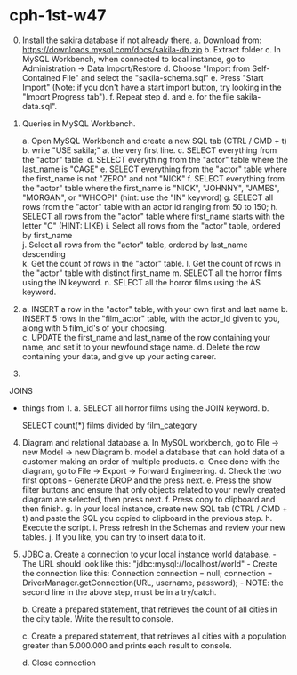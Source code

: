 # cph-1st-w47



0. Install the sakira database if not already there. 
	a. Download from: https://downloads.mysql.com/docs/sakila-db.zip
	b. Extract folder
	c. In MySQL Workbench, when connected to local instance, go to Administration -> Data Import/Restore
	d. Choose "Import from Self-Contained File" and select the "sakila-schema.sql"
	e. Press "Start Import" 
		(Note: if you don't have a start import button, try looking in the "Import Progress tab"). 
	f. Repeat step d. and e. for the file sakila-data.sql".
	

1. Queries in MySQL Workbench. 

	a. Open MySQL Workbench and create a new SQL tab (CTRL / CMD + t) 
	b. write "USE sakila;" at the very first line.
	c. SELECT everything from the "actor" table.
	d. SELECT everything from the "actor" table where the last_name is "CAGE"
	e. SELECT everything from the "actor" table where the first_name is not "ZERO" and not "NICK"
	f. SELECT everything from the "actor" table where the first_name is "NICK", "JOHNNY", "JAMES", "MORGAN", or "WHOOPI" (hint: use the "IN" keyword)
	g. SELECT all rows from the "actor" table with an actor id ranging from 50 to 150;
	h. SELECT all rows from the "actor" table where first_name starts with the letter "C" (HINT: LIKE)
	i. Select all rows from the "actor" table, ordered by first_name	
	j. Select all rows from the "actor" table, ordered by last_name descending	
	k. Get the count of rows in the "actor" table.
	l. Get the count of rows in the "actor" table with distinct first_name
	m. SELECT all the horror films using the IN keyword.
	n. SELECT all the horror films using the AS keyword. 
	
2.
	a. INSERT a row in the "actor" table, with your own first and last name
	b. INSERT 5 rows in the "film_actor" table, with the actor_id given to you, along with 5 film_id's of your choosing.  
	c. UPDATE the first_name and last_name of the row containing your name, and set it to your newfound stage name. 
	d. Delete the row containing your data, and give up your acting career. 

3.
JOINS
+ things from 1.
	a. SELECT all horror films using the JOIN keyword. 
	b. 
	
	SELECT count(*) films divided by film_category


4. Diagram and relational database
	a. In MySQL workbench, go to File -> new Model -> new Diagram
	b. model a database that can hold data of a customer making an order of multiple products. 
	c. Once done with the diagram, go to File -> Export -> Forward Engineering.
	d. Check the two first options - Generate DROP and the press next. 
	e. Press the show filter buttons and ensure that only objects related to your newly created diagram are selected, then press next. 
	f. Press copy to clipboard and then finish. 
	g. In your local instance, create new SQL tab (CTRL / CMD + t) and paste the SQL you copied to clipboard in the previous step. 
	h. Execute the script. 
	i. Press refresh in the Schemas and review your new tables. 
	j. If you like, you can try to insert data to it. 
	
5. JDBC
	a. Create a connection to your local instance world database. 
		- The URL should look like this: "jdbc:mysql://localhost/world"
		- Create the connection like this: 
			Connection connection = null; 
			connection = DriverManager.getConnection(URL, username, password);
		- NOTE: the second line in the above step, must be in a try/catch.
	
	b. Create a prepared statement, that retrieves the count of all cities in the city table. Write the result to console. 
	
	c. Create a prepared statement, that retrieves all cities with a population greater than 5.000.000 and prints each result to console. 
	
	d. Close connection
	
	
	